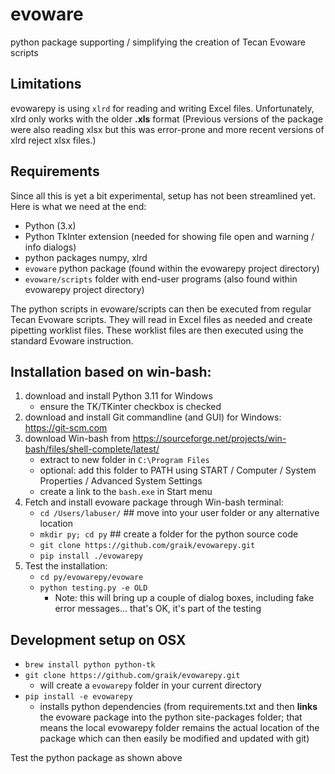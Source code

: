 evoware
=======

python package supporting / simplifying the creation of Tecan Evoware scripts

Limitations
-----------

evowarepy is using `xlrd` for reading and writing Excel files. Unfortunately, xlrd only works with the older **.xls** format (Previous versions of the package were also reading xlsx but this was error-prone and more recent versions of xlrd reject xlsx files.)

Requirements
------------
Since all this is yet a bit experimental, setup has not been streamlined yet. Here is what we need at the end:

  * Python (3.x)
  * Python TkInter extension (needed for showing file open and warning / info dialogs)
  * python packages numpy, xlrd
  * `evoware` python package (found within the evowarepy project directory)
  * `evoware/scripts` folder with end-user programs (also found within evowarepy project directory)

The python scripts in evoware/scripts can then be executed from regular Tecan Evoware scripts. They will read in Excel files as needed and create pipetting worklist files. These worklist files are then executed using the standard Evoware instruction. 

Installation based on win-bash:
--------------------------------

1. download and install Python 3.11 for Windows
     * ensure the TK/TKinter checkbox is checked
3. download and install Git commandline (and GUI) for Windows: https://git-scm.com
4. download Win-bash from https://sourceforge.net/projects/win-bash/files/shell-complete/latest/
     * extract to new folder in `C:\Program Files`
     * optional: add this folder to PATH using  START / Computer / System Properties / Advanced System Settings
     * create a link to the `bash.exe` in Start menu
5. Fetch and install evoware package through Win-bash terminal:
     *  `cd /Users/labuser/`  ## move into your user folder or any alternative location
     *  `mkdir py; cd py` ## create a folder for the python source code
     *  `git clone https://github.com/graik/evowarepy.git`
     *  `pip install ./evowarepy` 
6. Test the installation:
     * `cd py/evowarepy/evoware`
     * `python testing.py -e OLD`
       * Note: this will bring up a couple of dialog boxes, including fake error messages... that's OK, it's part of the testing


Development setup on OSX
-------------------------

  * `brew install python python-tk`
  * `git clone https://github.com/graik/evowarepy.git`
    * will create a `evowarepy` folder in your current directory
  * `pip install -e evowarepy`
    * installs python dependencies (from requirements.txt and then **links** the evoware package into the python site-packages folder; that means the local evowarepy folder remains the actual location of the package which can then easily be modified and updated with git)

Test the python package as shown above

